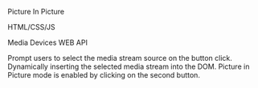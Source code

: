 Picture In Picture

HTML/CSS/JS

Media Devices WEB API

Prompt users to select the media stream source on the button click.
Dynamically inserting the selected media stream into the DOM.
Picture in Picture mode is enabled by clicking on the second button.






